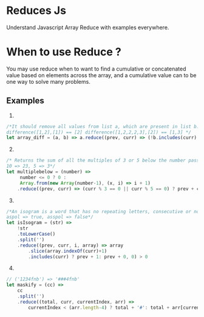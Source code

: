 # Reduces Js
Understand Javascript Array Reduce with examples everywhere.

# When to use Reduce ? 

You may use reduce when to want to find a cumulative or concatenated value based on elements across the array, 
and a cumulative value can to be one way to solve many problems.

## Examples

1.

```js
/*It should remove all values from list a, which are present in list b.
difference([1,2],[1]) == [2] difference([1,2,2,2,3],[2]) == [1,3] */
let array_diff = (a, b) => a.reduce((prev, curr) => (!b.includes(curr) && prev.push(curr), prev), [])
```

2.
```js
/* Returns the sum of all the multiples of 3 or 5 below the number passed in.
10 => 23, 5 => 3*/
let multiplebelow = (number) =>
	 number <= 0 ? 0 :
	 Array.from(new Array(number-1), (x, i) => i + 1)
	.reduce((prev, curr) => (curr % 3 == 0 || curr % 5 == 0) ? prev + curr: prev ,0)

```

3.
```js
/*An isogram is a word that has no repeating letters, consecutive or non-consecutive.
aspol => true, asspol => false*/
let isIsogram = (str) =>
	!str
	.toLowerCase()
	.split('')
	.reduce((prev, curr, i, array) => array
		.slice(array.indexOf(curr)+1)
		.includes(curr) ? prev + 1: prev + 0, 0) > 0
```

4.
```js
// ('1234fnb') => '###4fnb'
let maskify = (cc) =>
	cc
	.split('')
	.reduce((total, curr, currentIndex, arr) => 
		currentIndex < (arr.length-4) ? total + '#': total + arr[currentIndex], '')
```
